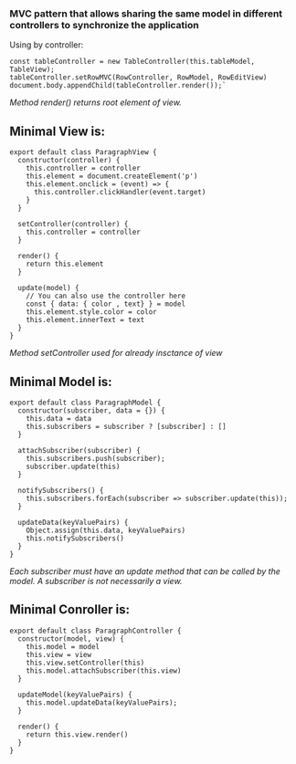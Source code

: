 ### MVC pattern that allows sharing the same model in different controllers to synchronize the application

Using by controller:

    const tableController = new TableController(this.tableModel, TableView);
    tableController.setRowMVC(RowController, RowModel, RowEditView)
    document.body.appendChild(tableController.render());`


*Method render() returns root element of view.*

## Minimal View is:

    export default class ParagraphView {
      constructor(controller) {
        this.controller = controller
        this.element = document.createElement('p')
        this.element.onclick = (event) => {
          this.controller.clickHandler(event.target)
        }
      }
    
      setController(controller) {
        this.controller = controller
      }
    
      render() {
        return this.element
      }
    
      update(model) {
        // You can also use the controller here
        const { data: { color , text} } = model
        this.element.style.color = color
        this.element.innerText = text
      }
    }

*Method setController used for already insctance of view*

## Minimal Model is:
    
    export default class ParagraphModel {
      constructor(subscriber, data = {}) {
        this.data = data
        this.subscribers = subscriber ? [subscriber] : []
      }
    
      attachSubscriber(subscriber) {
        this.subscribers.push(subscriber);
        subscriber.update(this)
      }
    
      notifySubscribers() {
        this.subscribers.forEach(subscriber => subscriber.update(this));
      }
    
      updateData(keyValuePairs) {
        Object.assign(this.data, keyValuePairs)
        this.notifySubscribers()
      }
    }

*Each subscriber must have an update method that can be called by the model.
A subscriber is not necessarily a view.*

## Minimal Conroller is:
    
    export default class ParagraphController {
      constructor(model, view) {
        this.model = model
        this.view = view
        this.view.setController(this)
        this.model.attachSubscriber(this.view)
      }
    
      updateModel(keyValuePairs) {
        this.model.updateData(keyValuePairs);
      }
    
      render() {
        return this.view.render()
      }
    }
